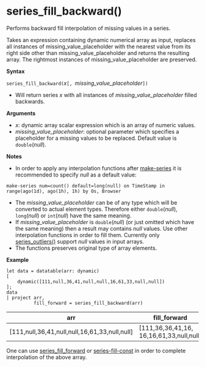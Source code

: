 # series_fill_backward()

Performs backward fill interpolation of missing values in a series.

Takes an expression containing dynamic numerical array as input, replaces all instances of missing_value_placeholder with the nearest value from its right side other than missing_value_placeholder and returns the resulting array. The rightmost instances of missing_value_placeholder are preserved.

**Syntax**

`series_fill_backward(`*x*`[, `*missing_value_placeholder*`])`
* Will return series *x* with all instances of *missing_value_placeholder* filled backwards.

**Arguments**

* *x*: dynamic array scalar expression which is an array of numeric values.
* *missing_value_placeholder*: optional parameter which specifies a placeholder for a missing values to be replaced. Default value is `double`(*null*).

**Notes**

* In order to apply any interpolation functions after [make-series](make-seriesoperator.md) it is recommended to specify *null* as a default value: 

<!-- csl -->
```
make-series num=count() default=long(null) on TimeStamp in range(ago(1d), ago(1h), 1h) by Os, Browser
```

* The *missing_value_placeholder* can be of any type which will be converted to actual element types. Therefore either `double`(*null*), `long`(*null*) or `int`(*null*) have the same meaning.
* If *missing_value_placeholder* is `double`(*null*) (or just omitted which have the same meaning) then a result may contains *null* values. Use other interpolation functions in order to fill them. Currently only [series_outliers()](series-outliersfunction.md) support *null* values in input arrays.
* The functions preserves original type of array elements.

**Example**

<!-- csl: https://help.kusto.windows.net:443/Samples -->
```
let data = datatable(arr: dynamic)
[
    dynamic([111,null,36,41,null,null,16,61,33,null,null])   
];
data 
| project arr, 
          fill_forward = series_fill_backward(arr)

```

|arr|fill_forward|
|---|---|
|[111,null,36,41,null,null,16,61,33,null,null]|[111,36,36,41,16, 16,16,61,33,null,null]|

  
One can use [series_fill_forward](series-fill-forwardfunction.md) or [series-fill-const](series-fill-constfunction.md) in order to complete interpolation of the above array.

